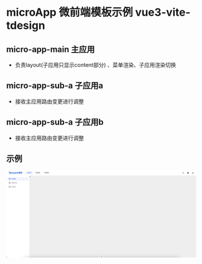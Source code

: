 # microApp 微前端模板示例 vue3-vite-tdesign
## micro-app-main 主应用
  - 负责layout(子应用只显示content部分) 、菜单渲染、子应用渲染切换 
## micro-app-sub-a 子应用a
  - 接收主应用路由变更进行调整
## micro-app-sub-a 子应用b
  - 接收主应用路由变更进行调整

## 示例
![示例图片](./demo.png)



